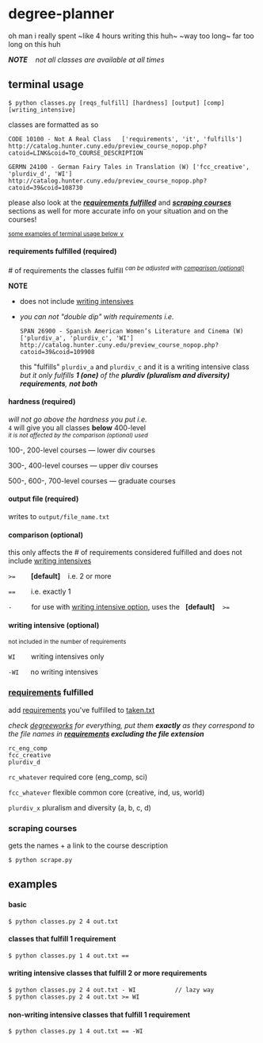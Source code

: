 # degree-planner

oh man i really spent ~like 4 hours writing this huh~ ~way too long~ far too long on this huh

***NOTE**&nbsp;&nbsp;&nbsp; not all classes are available at all times* 

## terminal usage

```
$ python classes.py [reqs_fulfill] [hardness] [output] [comp] [writing_intensive]

```

classes are formatted as so 
```
CODE 10100 - Not A Real Class	['requirements', 'it', 'fulfills']
http://catalog.hunter.cuny.edu/preview_course_nopop.php?catoid=LINK&coid=TO_COURSE_DESCRIPTION

GERMN 24100 - German Fairy Tales in Translation (W)	['fcc_creative', 'plurdiv_d', 'WI']
http://catalog.hunter.cuny.edu/preview_course_nopop.php?catoid=39&coid=108730
```

please also look at the ***[requirements fulfilled](#requirements-fulfilled)*** and ***[scraping courses](#scraping-courses)*** sections as well for more accurate info on your situation and on the courses! 


<sup>[some examples of terminal usage below &or;](#examples)<sup>


#### requirements fulfilled (required)

\# of requirements the classes fulfill
<sup>*can be adjusted with [comparison (optional)](#comparison-(optional))*</sup>

**NOTE**
- does not include [writing intensives](#writing-intensive)
- *you can not "double dip" with requirements i.e.*

  ```
  SPAN 26900 - Spanish American Women’s Literature and Cinema (W)    ['plurdiv_a', 'plurdiv_c', 'WI']
  http://catalog.hunter.cuny.edu/preview_course_nopop.php?catoid=39&coid=109908
  ```
  
  this "fulfills" `plurdiv_a` and `plurdiv_c` and it is a writing intensive class  
  *but it only fulfills **1 (one)** of the **plurdiv (pluralism and diversity) requirements**, **not both***


#### hardness (required)

*will not go above the hardness you put i.e.*  
`4` will give you all classes **below** 400-level  
<sup>*it is not affected by the comparison (optional) used*</sup>

100-, 200-level courses — lower div courses 

300-, 400-level courses — upper div courses 

500-, 600-, 700-level courses — graduate courses


#### output file (required)

writes to `output/file_name.txt`


#### comparison (optional)

this only affects the \# of requirements considered fulfilled and does not include [writing intensives](#writing-intensive)

`>=` &nbsp;&nbsp;&nbsp;&nbsp;&nbsp;&nbsp; **\[default]** &nbsp;&nbsp; i.e. 2 or more

`==` &nbsp;&nbsp;&nbsp;&nbsp;&nbsp;&nbsp; i.e. exactly 1

`-` &nbsp;&nbsp;&nbsp;&nbsp;&nbsp;&nbsp;&nbsp;&nbsp; for use with [writing intensive option](#writing-intensive), uses the  &nbsp; **\[default]** &nbsp;&nbsp; `>=`


#### writing intensive (optional)

<sup>not included in the number of requirements</sup>


`WI` &nbsp;&nbsp;&nbsp;&nbsp;&nbsp;&nbsp; writing intensives only

`-WI` &nbsp;&nbsp;&nbsp;&nbsp; no writing intensives



### [requirements](data/) fulfilled 

add [requirements](data/) you've fulfilled to [taken.txt](user/taken.txt)

*check [degreeworks](https://degreeworks.cuny.edu/) for everything, put them **exactly** as they correspond to the file names in **[requirements](data/) excluding the file extension*** 

```
rc_eng_comp
fcc_creative
plurdiv_d
```

`rc_whatever` required core (eng_comp, sci)

`fcc_whatever` flexible common core (creative, ind, us, world) 

`plurdiv_x` pluralism and diversity (a, b, c, d) 


### scraping courses

gets the names + a link to the course description 

```
$ python scrape.py 
```


## examples

#### basic

```
$ python classes.py 2 4 out.txt
```


#### classes that fulfill 1 requirement
```
$ python classes.py 1 4 out.txt == 
```


#### writing intensive classes that fulfill 2 or more requirements 
```
$ python classes.py 2 4 out.txt - WI           // lazy way
$ python classes.py 2 4 out.txt >= WI
```


#### non-writing intensive classes that fulfill 1 requirement
```
$ python classes.py 1 4 out.txt == -WI
```

